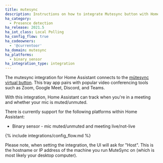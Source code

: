 ```yaml
---
title: mutesync
description: Instructions on how to integrate Mutesync button with Home Assistant.
ha_category:
  - Presence detection
ha_release: 2021.5
ha_iot_class: Local Polling
ha_config_flow: true
ha_codeowners:
  - '@currentoor'
ha_domain: mutesync
ha_platforms:
  - binary_sensor
ha_integration_type: integration
---
```


The mutesync integration for Home Assistant connects to the [mütesync virtual button](https://mutesync.com/). This tray app pairs with popular video conferencing tools such as Zoom, Google Meet, Discord, and Teams.

With this integration, Home Assistant can track when you're in a meeting and whether your mic is muted/unmuted.

There is currently support for the following platforms within Home Assistant:

- Binary sensor - mic muted/unmuted and meeting live/not-live

{% include integrations/config_flow.md %}

Please note, when setting the integration, the UI will ask for "Host". This is
the hostname or IP address of the machine you run MuteSync on (which is most
likely your desktop computer).

